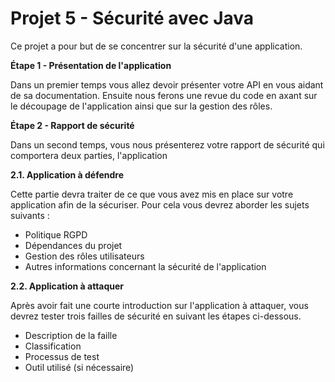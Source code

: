 # Projet 5 - Sécurité avec Java

Ce projet a pour but de se concentrer sur la sécurité d'une application.


**Étape 1 - Présentation de l'application**

Dans un premier temps vous allez devoir présenter votre API en vous aidant de sa documentation. 
Ensuite nous ferons une revue du code en axant sur le découpage de l'application ainsi que sur la gestion des rôles.


**Étape 2 - Rapport de sécurité**

Dans un second temps, vous nous présenterez votre rapport de sécurité qui comportera deux parties, l'application 

__2.1. Application à défendre__ 

Cette partie devra traiter de ce que vous avez mis en place sur votre application afin de la sécuriser. Pour cela vous devrez aborder les sujets suivants :

- Politique RGPD
- Dépendances du projet
- Gestion des rôles utilisateurs
- Autres informations concernant la sécurité de l'application


__2.2. Application à attaquer__

Après avoir fait une courte introduction sur l'application à attaquer, vous devrez tester trois failles de sécurité en suivant les étapes ci-dessous.

- Description de la faille
- Classification
- Processus de test  
- Outil utilisé (si nécessaire)


